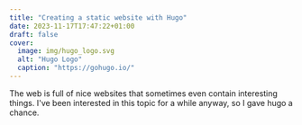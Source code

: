 ```yaml
---
title: "Creating a static website with Hugo"
date: 2023-11-17T17:47:22+01:00
draft: false
cover:
  image: img/hugo_logo.svg
  alt: "Hugo Logo"
  caption: "https://gohugo.io/"
---
```


The web is full of nice websites that sometimes even contain interesting things. I've been interested in this topic for a while anyway, so I gave hugo a chance.
